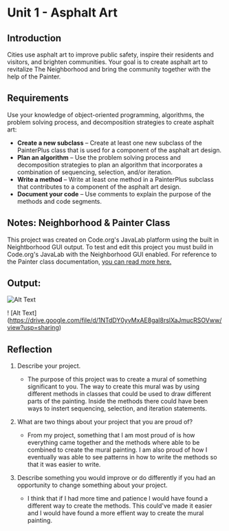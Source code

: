 # Unit 1 - Asphalt Art

## Introduction

Cities use asphalt art to improve public safety, inspire their residents and visitors, and brighten communities. Your goal is to create asphalt art to revitalize The Neighborhood and bring the community together with the help of the Painter.

## Requirements

Use your knowledge of object-oriented programming, algorithms, the problem solving process, and decomposition strategies to create asphalt art:
- **Create a new subclass** – Create at least one new subclass of the PainterPlus class that is used for a component of the asphalt art design.
- **Plan an algorithm** – Use the problem solving process and decomposition strategies to plan an algorithm that incorporates a combination of sequencing, selection, and/or iteration.
- **Write a method** – Write at least one method in a PainterPlus subclass that contributes to a component of the asphalt art design.
- **Document your code** – Use comments to explain the purpose of the methods and code segments.

## Notes: Neighborhood & Painter Class

This project was created on Code.org's JavaLab platform using the built in Neightborhood GUI output. To test and edit this project you must build in Code.org's JavaLab with the Neighborhood GUI enabled. For reference to the Painter class documentation, [you can read more here.](https://studio.code.org/docs/ide/javalab/classes/Painter)

## Output:

![Alt Text](https://drive.google.com/file/d/1P5CcrKC0GGBgPPvbMhtuNY9a1PRyihZu/view?usp=sharing)

! [Alt Text] (https://drive.google.com/file/d/1NTdDY0yvMxAE8gal8rslXaJmucRSOVww/view?usp=sharing)

## Reflection

1. Describe your project.

   -  The purpose of this project was to create a mural of something significant to you. The way to create this mural was by using different methods in classes that could be used to draw different parts of the painting. Inside the methods there could have been ways to instert sequencing, selection, and iteration statements. 

2. What are two things about your project that you are proud of?

   - From my project, something that I am most proud of is how everything came together and the methods where able to be combined to create the mural painting. I am also proud of how I eventually was able to see patterns in how to write the methods so that it was easier to write.

3. Describe something you would improve or do differently if you had an opportunity to change something about your project.

   - I think that if I had more time and patience I would have found a different way to create the methods. This could've made it easier and I would have found a more effient way to create the mural painting.